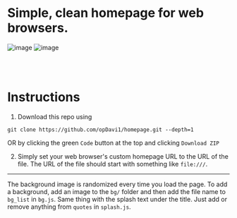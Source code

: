 # Simple, clean homepage for web browsers.

![image](https://github.com/opDavi1/homepage/assets/121784309/28b9fec7-48d6-45a4-94db-0fa0b41fb2d4)
![image](https://github.com/opDavi1/homepage/assets/121784309/193bbb3a-d7da-4e04-a140-3661cd1add6c)

<br>
<br>

# Instructions
1. Download this repo using
```console
git clone https://github.com/opDavi1/homepage.git --depth=1
```
OR by clicking the green `Code` button at the top and clicking `Download ZIP`

2. Simply set your web browser's custom homepage URL to the URL of the file. The URL of the file should start with something like `file:///`.

---

The background image is randomized every time you load the page. To add a background, add an image to the `bg/` folder and then add the file name to `bg_list` in `bg.js`.
Same thing with the splash text under the title. Just add or remove anything from `quotes` in `splash.js`.
